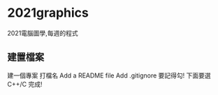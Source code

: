 # 2021graphics
2021電腦圖學,每週的程式
## 建置檔案
建一個專案 打檔名
Add a README file Add .gitignore 要記得勾!
下面要選C++/C
完成!
